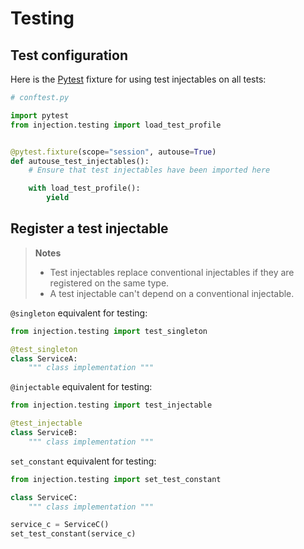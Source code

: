 # Testing

## Test configuration

Here is the [Pytest](https://github.com/pytest-dev/pytest) fixture for using test injectables on all tests:

```python
# conftest.py

import pytest
from injection.testing import load_test_profile


@pytest.fixture(scope="session", autouse=True)
def autouse_test_injectables():
    # Ensure that test injectables have been imported here

    with load_test_profile():
        yield
```

## Register a test injectable

> **Notes**
> * Test injectables replace conventional injectables if they are registered on the same type.
> * A test injectable can't depend on a conventional injectable.

`@singleton` equivalent for testing:


```python
from injection.testing import test_singleton

@test_singleton
class ServiceA:
    """ class implementation """
```

`@injectable` equivalent for testing:


```python
from injection.testing import test_injectable

@test_injectable
class ServiceB:
    """ class implementation """
```

`set_constant` equivalent for testing:

```python
from injection.testing import set_test_constant

class ServiceC:
    """ class implementation """

service_c = ServiceC()
set_test_constant(service_c)
```
